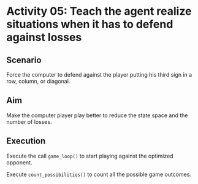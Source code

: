 # Activity 05: Teach the agent realize situations when it has to defend against losses

## Scenario 

Force the computer to defend against the player putting his third sign in a row, column, or diagonal. 

## Aim 

​Make the computer player play better to reduce the state space and the number of losses.

## Execution 

Execute the call `game_loop()` to start playing against the optimized opponent.

Execute `count_possibilities()` to count all the possible game outcomes.